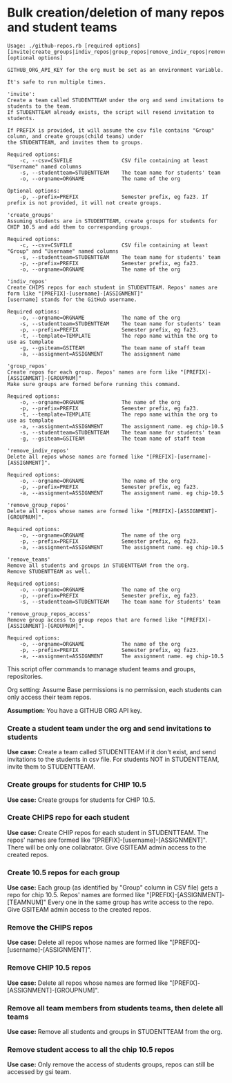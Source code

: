 # Bulk creation/deletion of many repos and student teams

```
Usage: ./github-repos.rb [required options] [invite|create_groups|indiv_repos|group_repos|remove_indiv_repos|remove_group_repos|remove_teams|remove_group_repos_access] [optional options]

GITHUB_ORG_API_KEY for the org must be set as an environment variable.

It's safe to run multiple times.

'invite':
Create a team called STUDENTTEAM under the org and send invitations to students to the team.
If STUDENTTEAM already exists, the script will resend invitation to students.

If PREFIX is provided, it will assume the csv file contains "Group" column, and create groups(child teams) under 
the STUDENTTEAM, and invites them to groups.

Required options:
    -c, --csv=CSVFILE                CSV file containing at least "Username" named columns
    -s, --studentteam=STUDENTTEAM    The team name for students' team
    -o, --orgname=ORGNAME            The name of the org

Optional options:
    -p, --prefix=PREFIX              Semester prefix, eg fa23. If prefix is not provided, it will not create groups.

'create_groups'
Assuming students are in STUDENTTEAM, create groups for students for CHIP 10.5 and add them to corresponding groups.

Required options:
    -c, --csv=CSVFILE                CSV file containing at least "Group" and "Username" named columns
    -s, --studentteam=STUDENTTEAM    The team name for students' team
    -p, --prefix=PREFIX              Semester prefix, eg fa23.
    -o, --orgname=ORGNAME            The name of the org

'indiv_repos'
Create CHIPS repos for each student in STUDENTTEAM. Repos' names are form like "[PREFIX]-[username]-[ASSIGNMENT]"
[username] stands for the GitHub username.

Required options:
    -o, --orgname=ORGNAME            The name of the org
    -s, --studentteam=STUDENTTEAM    The team name for students' team
    -p, --prefix=PREFIX              Semester prefix, eg fa23.
    -t, --template=TEMPLATE          The repo name within the org to use as template
    -g, --gsiteam=GSITEAM            The team name of staff team
    -a, --assignment=ASSIGNMENT      The assignment name

'group_repos'
Create repos for each group. Repos' names are form like "[PREFIX]-[ASSIGNMENT]-[GROUPNUM]"
Make sure groups are formed before running this command.

Required options:
    -o, --orgname=ORGNAME            The name of the org
    -p, --prefix=PREFIX              Semester prefix, eg fa23.
    -t, --template=TEMPLATE          The repo name within the org to use as template
    -a, --assignment=ASSIGNMENT      The assignment name. eg chip-10.5
    -s, --studentteam=STUDENTTEAM    The team name for students' team
    -g, --gsiteam=GSITEAM            The team name of staff team

'remove_indiv_repos'
Delete all repos whose names are formed like "[PREFIX]-[username]-[ASSIGNMENT]".

Required options:
    -o, --orgname=ORGNAME            The name of the org
    -p, --prefix=PREFIX              Semester prefix, eg fa23.
    -a, --assignment=ASSIGNMENT      The assignment name. eg chip-10.5

'remove_group_repos'
Delete all repos whose names are formed like "[PREFIX]-[ASSIGNMENT]-[GROUPNUM]".

Required options:
    -o, --orgname=ORGNAME            The name of the org
    -p, --prefix=PREFIX              Semester prefix, eg fa23.
    -a, --assignment=ASSIGNMENT      The assignment name. eg chip-10.5

'remove_teams'
Remove all students and groups in STUDENTTEAM from the org.
Remove STUDENTTEAM as well.

Required options:
    -o, --orgname=ORGNAME            The name of the org
    -p, --prefix=PREFIX              Semester prefix, eg fa23.
    -s, --studentteam=STUDENTTEAM    The team name for students' team

'remove_group_repos_access'
Remove group access to group repos that are formed like "[PREFIX]-[ASSIGNMENT]-[GROUPNUM]".

Required options:
    -o, --orgname=ORGNAME            The name of the org
    -p, --prefix=PREFIX              Semester prefix, eg fa23.
    -a, --assignment=ASSIGNMENT      The assignment name. eg chip-10.5 
```

This script offer commands to manage student teams and groups, repositories.

Org setting: Assume Base permissions is no permission, each students can only access their team repos.

**Assumption:** You have a GITHUB ORG API key.

### Create a student team under the org and send invitations to students

**Use case:** Create a team called STUDENTTEAM if it don't exist, and send invitations 
to the students in csv file. For students NOT in STUDENTTEAM, invite them to STUDENTTEAM.

### Create groups for students for CHIP 10.5

**Use case:** Create groups for students for CHIP 10.5. 

### Create CHIPS repo for each student

**Use case:** Create CHIP repos for each student in STUDENTTEAM.
The repos' names are formed like  "[PREFIX]-[username]-[ASSIGNMENT]". There will 
be only one collabrator. Give GSITEAM admin access to the created repos.

### Create 10.5 repos for each group

**Use case:** Each group (as identified by "Group" column in CSV file)
gets a repo for chip 10.5.  Repos' names are formed like "[PREFIX]-[ASSIGNMENT]-[TEAMNUM]"
Every one in the same group has write access to the repo.
Give GSITEAM admin access to the created repos.

### Remove the CHIPS repos

**Use case:** Delete all repos whose names are formed like "[PREFIX]-[username]-[ASSIGNMENT]".

### Remove CHIP 10.5 repos

**Use case:** Delete all repos whose names are formed like "[PREFIX]-[ASSIGNMENT]-[GROUPNUM]".

### Remove all team members from students teams, then delete all teams

**Use case:** Remove all students and groups in STUDENTTEAM from the org.

### Remove student access to all the chip 10.5 repos 

**Use case:** Only remove the access of students groups, repos can still be accessed by
gsi team.

